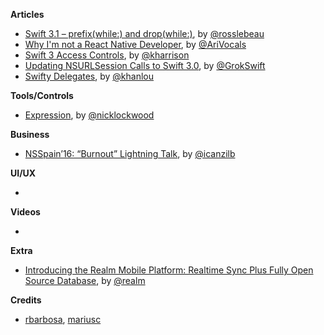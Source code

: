 
**Articles**

* [Swift 3.1 – prefix(while:) and drop(while:)](http://rosslebeau.com/2016/swift-3-1-prefixwhile-dropwhile), by [@rosslebeau](https://twitter.com/rosslebeau)
* [Why I'm not a React Native Developer](https://arielelkin.github.io/articles/why-im-not-a-react-native-developer), by [@AriVocals](https://twitter.com/AriVocals)
* [Swift 3 Access Controls](http://useyourloaf.com/blog/swift-3-access-controls/), by [@kharrison](https://twitter.com/kharrison)
* [Updating NSURLSession Calls to Swift 3.0](https://grokswift.com/updating-nsurlsession-to-swift-3-0/), by [@GrokSwift](http://twitter.com/GrokSwift)
* [Swifty Delegates](http://khanlou.com/2016/09/swifty-delegates/), by [@khanlou](http://www.twitter.com/khanlou)

**Tools/Controls**

* [Expression](https://github.com/nicklockwood/Expression), by [@nicklockwood](https://twitter.com/nicklockwood)

**Business**

* [NSSpain’16: “Burnout” Lightning Talk](https://medium.com/@marin.todorov/burnout-awareness-at-nsspain-6b852b1222d4), by [@icanzilb](https://twitter.com/icanzilb)

**UI/UX**

* 

**Videos**

* 

**Extra**

* [Introducing the Realm Mobile Platform: Realtime Sync Plus Fully Open Source Database](https://realm.io/news/introducing-realm-mobile-platform/), by [@realm](https://twitter.com/realm)

**Credits**

* [rbarbosa](https://github.com/rbarbosa), [mariusc](https://github.com/mariusc)
